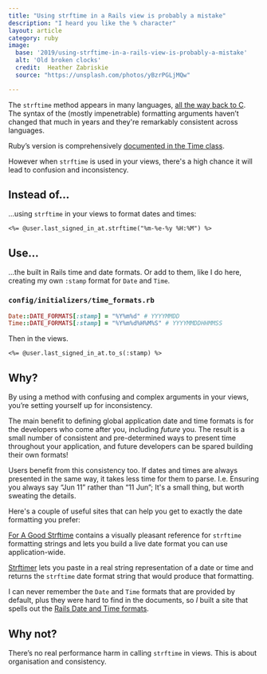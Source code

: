 ```yaml
---
title: "Using strftime in a Rails view is probably a mistake"
description: "I heard you like the % character"
layout: article
category: ruby
image:
  base: '2019/using-strftime-in-a-rails-view-is-probably-a-mistake'
  alt: 'Old broken clocks'
  credit:  Heather Zabriskie
  source: "https://unsplash.com/photos/yBzrPGLjMQw"

---
```


The `strftime` method appears in many languages, [all the way back to C](https://en.wikipedia.org/wiki/C_date_and_time_functions#strftime). The syntax of the (mostly impenetrable) formatting arguments haven’t changed that much in years and they're remarkably consistent across languages.

Ruby’s version is comprehensively [documented in the Time class](https://ruby-doc.org/core-2.6.3/Time.html#method-i-strftime).

However when `strftime` is used in your views, there's a high chance it will lead to confusion and inconsistency.


## Instead of…

…using `strftime` in your views to format dates and times:

```erb
<%= @user.last_signed_in_at.strftime("%m-%e-%y %H:%M") %>
```


## Use…

…the built in Rails time and date formats. Or add to them, like I do here, creating my own `:stamp` format for `Date` and `Time`.

### `config/initializers/time_formats.rb`

```ruby
Date::DATE_FORMATS[:stamp] = "%Y%m%d" # YYYYMMDD
Time::DATE_FORMATS[:stamp] = "%Y%m%d%H%M%S" # YYYYMMDDHHMMSS
```

Then in the views.

```erb
<%= @user.last_signed_in_at.to_s(:stamp) %>
```


## Why?

By using a method with confusing and complex arguments in your views, you’re setting yourself up for inconsistency.

The main benefit to defining global application date and time formats is for the developers who come after you, including _future_ you. The result is a small number of consistent and pre-determined ways to present time throughout your application, and future developers can be spared building their own formats!

Users benefit from this consistency too. If dates and times are always presented in the same way, it takes less time for them to parse. I.e. Ensuring you always say “Jun 11” rather than “11 Jun”; It's a small thing, but worth sweating the details.

Here's a couple of useful sites that can help you get to exactly the date formatting you prefer:

[For A Good Strftime](https://www.foragoodstrftime.com) contains a visually pleasant reference for `strftime` formatting strings and lets you build a live date format you can use application-wide.

[Strftimer](https://strftimer.com) lets you paste in a real string representation of a date or time and returns the `strftime` date format string that would produce that formatting.

I can never remember the `Date` and `Time` formats that are provided by default, plus they were hard to find in the documents, so _I_ built a site that spells out the [Rails Date and Time formats](https://railsdatetimeformats.com).


## Why not?

There’s no real performance harm in calling `strftime` in views. This is about organisation and consistency.
